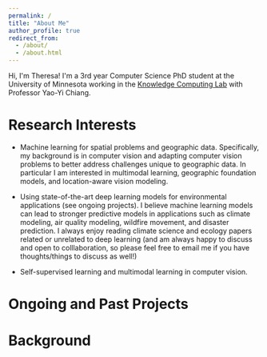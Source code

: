 ```yaml
---
permalink: /
title: "About Me"
author_profile: true
redirect_from: 
  - /about/
  - /about.html
---
```


Hi, I'm Theresa! I'm a 3rd year Computer Science PhD student at the University of Minnesota working in the [Knowledge Computing Lab](https://knowledge-computing.github.io/) with Professor Yao-Yi Chiang. 

# Research Interests

- Machine learning for spatial problems and geographic data. Specifically, my background is in computer vision and adapting computer vision problems to better address challenges unique to geographic data. In particular I am interested in multimodal learning, geographic foundation models, and location-aware vision modeling. 

- Using state-of-the-art deep learning models for environmental applications (see ongoing projects). I believe machine learning models can lead to stronger predictive models in applications such as climate modeling, air quality modeling, wildfire movement, and disaster prediction. I always enjoy reading climate science and ecology papers related or unrelated to deep learning (and am always happy to discuss and open to colllaboration, so please feel free to email me if you have thoughts/things to discuss as well!)

- Self-supervised learning and multimodal learning in computer vision. 

# Ongoing and Past Projects

# Background 